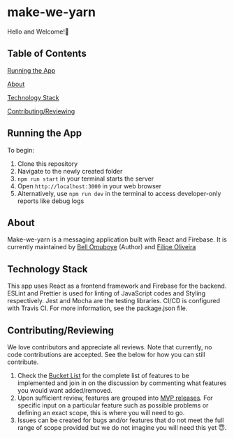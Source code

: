 # make-we-yarn
Hello and Welcome!👋

## Table of Contents
[Running the App](https://github.com/bellomuboye/make-we-yarn/blob/main/README.md#running-the-app)

[About](https://github.com/bellomuboye/make-we-yarn/blob/main/README.md#about)

[Technology Stack](https://github.com/bellomuboye/make-we-yarn/blob/main/README.md#technology-stack)

[Contributing/Reviewing](https://github.com/bellomuboye/make-we-yarn/blob/main/README.md#contributingreviewing)

## Running the App
To begin:
1. Clone this repository
2. Navigate to the newly created folder
3. `npm run start` in your terminal starts the server
4. Open `http://localhost:3000` in your web browser
5. Alternatively, use `npm run dev` in the terminal to access developer-only reports like debug logs

## About
Make-we-yarn is a messaging application built with React and Firebase.
It is currently maintained by [Bell Omuboye](https://github.com/BellOmuboye) (Author) and [Filipe Oliveira](https://fmoliveira.dev)

## Technology Stack
This app uses React as a frontend framework and Firebase for the backend. ESLint and Prettier is used for linting of JavaScript codes and Styling respectively. Jest and Mocha are the testing libraries. CI/CD is configured with Travis CI. For more information, see the package.json file.

## Contributing/Reviewing
We love contributors and appreciate all reviews.
Note that currently, no code contributions are accepted. See the below for how you can still contribute.
1. Check the [Bucket List](https://github.com/bellomuboye/make-we-yarn/discussions/2) for the complete list of features to be implemented and join in on the discussion by commenting what features you would want added/removed.
2. Upon sufficient review, features are grouped into [MVP releases](https://github.com/bellomuboye/make-we-yarn/discussions?discussions_q=MVP). For specific input on a particular feature such as possible problems or defining an exact scope, this is where you will need to go.
3. Issues can be created for bugs and/or features that do not meet the full range of scope provided but we do not imagine you will need this yet 😇.

